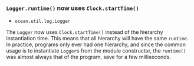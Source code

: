 ### `Logger.runtime()` now uses `Clock.startTime()`

* `ocean.util.log.Logger`

The `Logger` now uses `Clock.startTime()` instead of the hierarchy instantiation time.
This means that all hierarchy will have the same `runtime`.
In practice, programs only ever had one hierarchy,
and since the common usage is to instantiate `Logger`s from the module constructor,
the `runtime()` was almost always that of the program, save for a few milliseconds.
